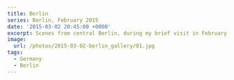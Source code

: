```yaml
---
title: Berlin
series: Berlin, February 2015
date: '2015-03-02 20:45:00 +0000'
excerpt: Scenes from central Berlin, during my brief visit in February 2015.
image:
  url: /photos/2015-03-02-berlin_gallery/01.jpg
tags:
  - Germany
  - Berlin
---
```

